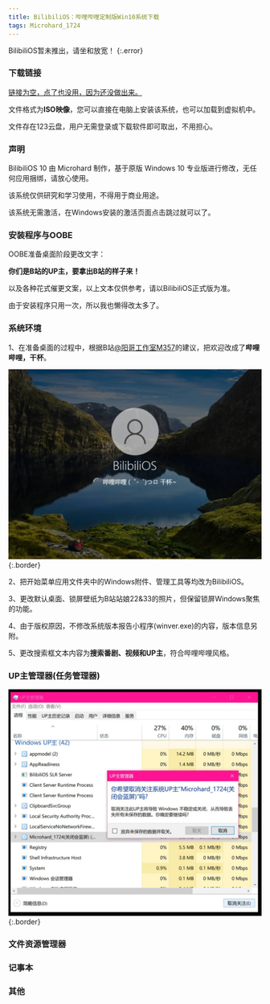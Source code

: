 ```yaml
---
title: BilibiliOS：哔哩哔哩定制版Win10系统下载
tags: Microhard_1724
---
```


BilibiliOS暂未推出，请坐和放宽！
{:.error}

### 下载链接

[链接为空，点了也没用，因为还没做出来。](/)

文件格式为**ISO映像**，您可以直接在电脑上安装该系统，也可以加载到虚拟机中。

文件存在123云盘，用户无需登录或下载软件即可取出，不用担心。

### 声明

BilibiliOS 10 由 Microhard 制作，基于原版 Windows 10 专业版进行修改，无任何应用捆绑，请放心使用。

该系统仅供研究和学习使用，不得用于商业用途。

该系统无需激活，在Windows安装的激活页面点击跳过就可以了。

### 安装程序与OOBE

OOBE准备桌面阶段更改文字：

**你们是B站的UP主，要拿出B站的样子来！**

以及各种花式催更文案，以上文本仅供参考，请以BilibiliOS正式版为准。

由于安装程序只用一次，所以我也懒得改太多了。

### 系统环境

1、在准备桌面的过程中，根据B站[@阳哥工作室M357](https://space.bilibili.com/477990670)的建议，把欢迎改成了**哔哩哔哩，干杯**。

![image](/81314F99-C104-43BD-8115-2310E3D1045D.jpeg){:.border}

2、把开始菜单应用文件夹中的Windows附件、管理工具等均改为BilibiliOS。

3、更改默认桌面、锁屏壁纸为B站站娘22&33的照片，但保留锁屏Windows聚焦的功能。

4、由于版权原因，不修改系统版本报告小程序(winver.exe)的内容，版本信息另附。

5、更改搜索框文本内容为**搜索番剧、视频和UP主**，符合哔哩哔哩风格。

### UP主管理器(任务管理器)

![image](/2744129F-5926-4D74-82F3-81CC4DB08271.jpeg){:.border}

### 文件资源管理器

### 记事本

### 其他
